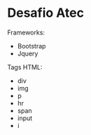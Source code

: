 # Desafio Atec

Frameworks:

- Bootstrap
- Jquery

Tags HTML:

- div
- img
- p
- hr
- span
- input
- i